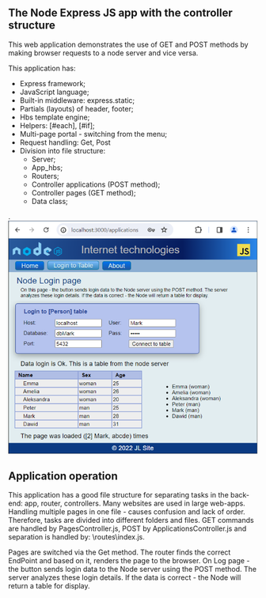 ## The Node Express JS app with the controller structure

This web application demonstrates the use of GET and POST methods 
by making browser requests to a node server and vice versa.

This application has:

- Express framework;
- JavaScript language;
- Built-in middleware: express.static;
- Partials (layouts) of header, footer;
- Hbs template engine;
- Helpers: [#each], [#if];
- Multi-page portal - switching from the menu;
- Request handling: Get, Post
- Division into file structure:
    - Server;
    - App_hbs;
    - Routers;
    - Controller applications (POST method);
    - Controller pages (GET method);
    - Data class;

.
![](jpg/Node_423.png)

## Application operation

This application has a good file structure for separating tasks in the back-end: app, router, controllers. 
Many websites are used in large web-apps. Handling multiple pages in one file - causes confusion and lack of order. 
Therefore, tasks are divided into different folders and files. GET commands are handled by PagesController.js, 
POST by ApplicationsController.js and separation is handled by: \routes\index.js.      

Pages are switched via the Get method. The router finds the correct EndPoint and based on it, renders the page to the browser. On Log page - the button sends login data to the Node server using the POST method. The server analyzes these login details. If the data is correct - the Node will return a table for display.
